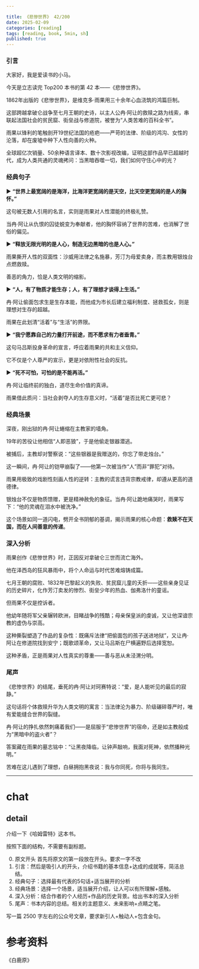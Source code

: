 ```yaml
---

title: 《悲惨世界》 42/200
date: 2025-02-09 
categories: [reading]
tags: [reading, book, 5min, sh]
published: true
---
```



### 引言  

大家好，我是爱读书的小马。

今天是立志读完 Top200 本书的第 42 本——《悲惨世界》。

1862年出版的《悲惨世界》，是维克多·雨果用三十余年心血浇筑的鸿篇巨制。

这部跨越拿破仑战争至七月王朝的史诗，以主人公冉·阿让的救赎之路为线索，串联起法国社会的贫民窟、街垒战与修道院，被誉为“人类苦难的百科全书”。

雨果以锋利的笔触剖开19世纪法国的疮疤——严苛的法律、阶级的鸿沟、女性的沦落，却在废墟中种下人性向善的火种。

全球超亿次销量、50余种语言译本、数十次影视改编，证明这部作品早已超越时代，成为人类共通的灵魂拷问：当黑暗吞噬一切，我们如何守住心中的光？

### 经典句子 

▶ **“世界上最宽阔的是海洋，比海洋更宽阔的是天空，比天空更宽阔的是人的胸怀。”**  

   这句被无数人引用的名言，实则是雨果对人性潜能的终极礼赞。
   
   当冉·阿让从仇恨的囚徒蜕变为奉献者，他的胸怀容纳了世界的苦难，也消解了世俗的偏见。  

▶ **“释放无限光明的是人心，制造无边黑暗的也是人心。”**  

   雨果撕开人性的双面性：沙威用法律之名施暴，芳汀为母爱卖身，而主教用银烛台点燃救赎。
   
   善恶的角力，恰是人类文明的缩影。  

▶ **“人，有了物质才能生存；人，有了理想才谈得上生活。”**  

   冉·阿让偷面包求生是生存本能，而他成为市长后建立福利制度、拯救孤女，则是理想对生存的超越。
   
   雨果在此划清“活着”与“生活”的界限。  

▶ **“我宁愿靠自己的力量打开前途，而不愿求有力者垂青。”**  

   这句马吕斯投身革命的宣言，呼应着雨果的共和主义信仰。
   
   它不仅是个人尊严的宣示，更是对依附性社会的反抗。  

▶ **“死不可怕，可怕的是不能再活。”**  

   冉·阿让临终前的独白，道尽生命价值的真谛。
   
   雨果借此质问：当社会剥夺人的生存意义时，“活着”是否比死亡更可悲？  

### 经典场景

深夜，刚出狱的冉·阿让蜷缩在主教家的墙角。

19年的苦役让他相信“人即恶狼”，于是他偷走银器潜逃。

被捕后，主教却对警察说：“这些银器是我赠送的，你忘了带走烛台。”

这一瞬间，冉·阿让的铠甲崩裂了——他第一次被当作“人”而非“罪犯”对待。  

雨果用极致的戏剧性刻画人性的逆转：主教的谎言违背宗教戒律，却遵从更高的道德律。

银烛台不仅是物质馈赠，更是精神赦免的象征。当冉·阿让跪地痛哭时，雨果写下：“他的灵魂在泪水中被洗净。”

这个场景如同一道闪电，劈开全书阴郁的基调，揭示雨果的核心命题：**救赎不在天国，而在人间善意的传递**。

### 深入分析

雨果创作《悲惨世界》时，正因反对拿破仑三世而流亡海外。

他在泽西岛的狂风暴雨中，将个人命运与时代苦难熔铸成篇。

七月王朝的腐败、1832年巴黎起义的失败、贫民窟儿童的夭折——这些亲身见证的历史碎片，化作芳汀卖发的惨烈、街垒少年的热血、伽弗洛什的童谣。  

但雨果不仅是控诉者。

他幼年随将军父亲辗转欧洲，目睹战争的残酷；母亲保皇派的虔诚，又让他深谙宗教的虚伪与崇高。

这种撕裂塑造了作品的复杂性：既痛斥法律“把偷面包的孩子送进地狱”，又让冉·阿让在修道院找到安宁；既歌颂革命，又让马吕斯在尸横遍野后选择宽恕。

这种矛盾，正是雨果对人性真实的尊重——善与恶从未泾渭分明。

### 尾声

《悲惨世界》的结尾，垂死的冉·阿让对珂赛特说：“爱，是人能听见的最后的寂静。”

这句话将个体救赎升华为人类文明的寓言：当法律沦为暴力、阶级碾碎尊严时，唯有爱能缝合世界的裂缝。  

冉·阿让的挣扎依然刺痛着我们——是屈服于“悲惨世界”的宿命，还是如主教般成为“黑暗中的盗火者”？

答案藏在雨果的墓志铭中：“让黑夜降临，让钟声敲响，我面对死神，依然播种光明。”  

苦难在这儿遇到了理想，白昼拥抱黑夜说：我与你同死，你将与我同生。





------------------------------------------------------------------------

# chat

## detail

介绍一下《哈姆雷特》这本书。

按照下面的结构，不需要有副标题。

0. 原文开头 首先将原文的第一段放在开头。要求一字不改
1. 引言：然后是吸引人的开头，介绍书籍的基本信息+达成的成就等，简洁总结。
2. 经典句子：选择最有代表的5句话+适当展开的分析
3. 经典场景：选择一个场景，适当展开介绍，让人可以有所理解+感触。
4. 深入分析：结合作者的个人经历+作品的历史背景。给出书本的深入分析
5. 尾声：书本内容的总结。相关的主题意义、未来影响+点睛之笔。

写一篇 2500 字左右的公众号文章，要求新引人+触动人+包含金句。


# 参考资料

 《白鹿原》

